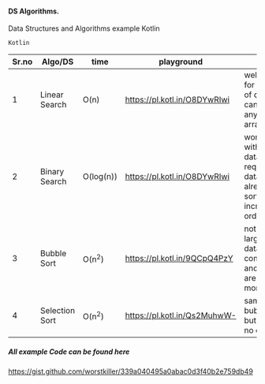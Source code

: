 #### DS Algorithms.
Data Structures and Algorithms example Kotlin

```
Kotlin  
```
| Sr.no | Algo/DS | time | playground | Notes |
| --- | --- | --- | -- | -- |
| 1 | Linear Search | O(n) | https://pl.kotl.in/O8DYwRIwi | well suited for small set of data and can have any arrangement |
| 2 | Binary Search | O(log(n)) | https://pl.kotl.in/O8DYwRIwi | works well with large data set but required the data to be already sorted in increasing order |
| 3 | Bubble Sort | O(n<sup>2</sup>) | https://pl.kotl.in/9QCpQ4PzY | not ideal for large set of data as no comparisons and swaps are much more |
| 4 | Selection Sort | O(n<sup>2</sup>) | https://pl.kotl.in/Qs2MuhwW- | same as bubble sort but has less no of swaps |


##### All example Code can be found here

https://gist.github.com/worstkiller/339a040495a0abac0d3f40b2e759db49

